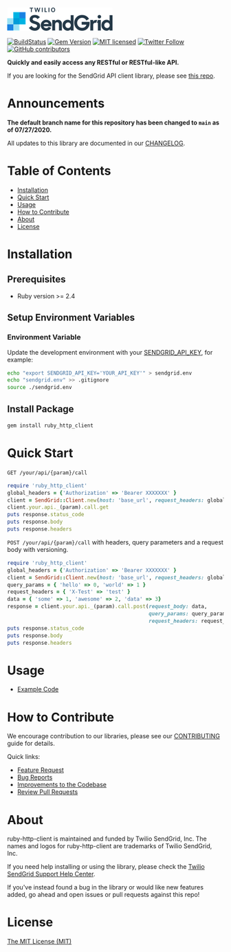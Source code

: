 ![SendGrid Logo](twilio_sendgrid_logo.png)

[![BuildStatus](https://github.com/sendgrid/ruby-http-client/actions/workflows/test-and-deploy.yml/badge.svg)](https://github.com/sendgrid/ruby-http-client/actions/workflows/test-and-deploy.yml)
[![Gem Version](https://badge.fury.io/rb/ruby_http_client.svg)](https://badge.fury.io/rb/ruby_http_client)
[![MIT licensed](https://img.shields.io/badge/license-MIT-blue.svg)](LICENSE)
[![Twitter Follow](https://img.shields.io/twitter/follow/sendgrid.svg?style=social&label=Follow)](https://twitter.com/sendgrid)
[![GitHub contributors](https://img.shields.io/github/contributors/sendgrid/ruby-http-client.svg)](https://github.com/sendgrid/ruby-http-client/graphs/contributors)

**Quickly and easily access any RESTful or RESTful-like API.**

If you are looking for the SendGrid API client library, please see [this repo](https://github.com/sendgrid/sendgrid-ruby).

# Announcements
**The default branch name for this repository has been changed to `main` as of 07/27/2020.**

All updates to this library are documented in our [CHANGELOG](CHANGELOG.md).

# Table of Contents
- [Installation](#installation)
- [Quick Start](#quick-start)
- [Usage](#usage)
- [How to Contribute](#contribute)
- [About](#about)
- [License](#license)

<a name="installation"></a>
# Installation

## Prerequisites

- Ruby version >= 2.4

## Setup Environment Variables

### Environment Variable

Update the development environment with your [SENDGRID_API_KEY](https://app.sendgrid.com/settings/api_keys), for example:

```bash
echo "export SENDGRID_API_KEY='YOUR_API_KEY'" > sendgrid.env
echo "sendgrid.env" >> .gitignore
source ./sendgrid.env
```

## Install Package

```bash
gem install ruby_http_client
```

<a name="quick-start"></a>
# Quick Start

`GET /your/api/{param}/call`

```ruby
require 'ruby_http_client'
global_headers = {'Authorization' => 'Bearer XXXXXXX' }
client = SendGrid::Client.new(host: 'base_url', request_headers: global_headers)
client.your.api._(param).call.get
puts response.status_code
puts response.body
puts response.headers
```

`POST /your/api/{param}/call` with headers, query parameters and a request body with versioning.

```ruby
require 'ruby_http_client'
global_headers = {'Authorization' => 'Bearer XXXXXXX' }
client = SendGrid::Client.new(host: 'base_url', request_headers: global_headers)
query_params = { 'hello' => 0, 'world' => 1 }
request_headers = { 'X-Test' => 'test' }
data = { 'some' => 1, 'awesome' => 2, 'data' => 3}
response = client.your.api._(param).call.post(request_body: data,
                                              query_params: query_params,
                                              request_headers: request_headers)
puts response.status_code
puts response.body
puts response.headers
```

<a name="usage"></a>
# Usage

- [Example Code](examples)

<a name="contribute"></a>
# How to Contribute

We encourage contribution to our libraries, please see our [CONTRIBUTING](CONTRIBUTING.md) guide for details.

Quick links:

- [Feature Request](CONTRIBUTING.md#feature-request)
- [Bug Reports](CONTRIBUTING.md#submit-a-bug-report)
- [Improvements to the Codebase](CONTRIBUTING.md#improvements-to-the-codebase)
- [Review Pull Requests](CONTRIBUTING.md#code-reviews)

<a name="about"></a>
# About

ruby-http-client is maintained and funded by Twilio SendGrid, Inc. The names and logos for ruby-http-client are trademarks of Twilio SendGrid, Inc.

If you need help installing or using the library, please check the [Twilio SendGrid Support Help Center](https://support.sendgrid.com).

If you've instead found a bug in the library or would like new features added, go ahead and open issues or pull requests against this repo!

# License
[The MIT License (MIT)](LICENSE)
